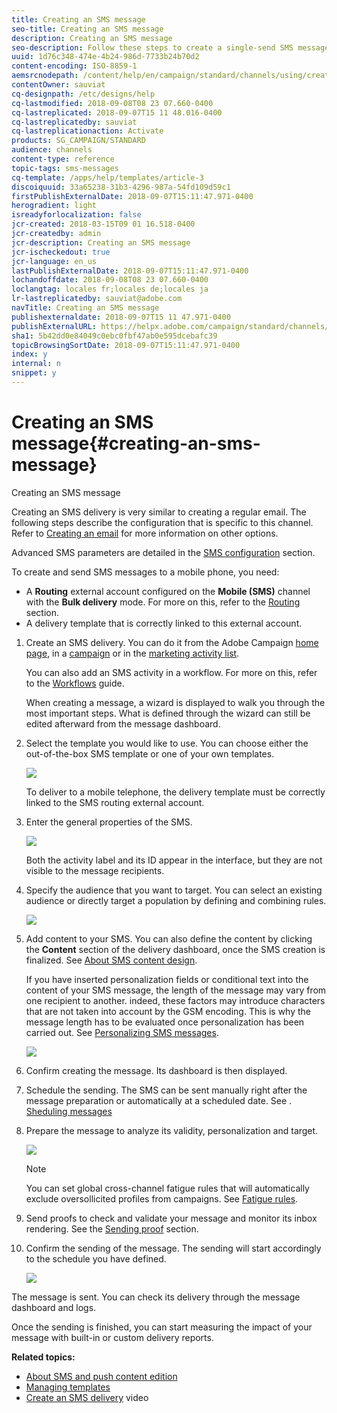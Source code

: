 ```yaml
---
title: Creating an SMS message
seo-title: Creating an SMS message
description: Creating an SMS message
seo-description: Follow these steps to create a single-send SMS message in Adobe Campaign.
uuid: 1d76c348-474e-4b24-986d-7733b24b70d2
content-encoding: ISO-8859-1
aemsrcnodepath: /content/help/en/campaign/standard/channels/using/creating-an-sms-message
contentOwner: sauviat
cq-designpath: /etc/designs/help
cq-lastmodified: 2018-09-08T08 23 07.660-0400
cq-lastreplicated: 2018-09-07T15 11 48.016-0400
cq-lastreplicatedby: sauviat
cq-lastreplicationaction: Activate
products: SG_CAMPAIGN/STANDARD
audience: channels
content-type: reference
topic-tags: sms-messages
cq-template: /apps/help/templates/article-3
discoiquuid: 33a65238-31b3-4296-987a-54fd109d59c1
firstPublishExternalDate: 2018-09-07T15:11:47.971-0400
herogradient: light
isreadyforlocalization: false
jcr-created: 2018-03-15T09 01 16.518-0400
jcr-createdby: admin
jcr-description: Creating an SMS message
jcr-ischeckedout: true
jcr-language: en_us
lastPublishExternalDate: 2018-09-07T15:11:47.971-0400
lochandoffdate: 2018-09-08T08 23 07.660-0400
loclangtag: locales fr;locales de;locales ja
lr-lastreplicatedby: sauviat@adobe.com
navTitle: Creating an SMS message
publishexternaldate: 2018-09-07T15 11 47.971-0400
publishExternalURL: https://helpx.adobe.com/campaign/standard/channels/using/creating-an-sms-message.html
sha1: 5b42dd0e84049c0ebc0fbf47ab0e595dcebafc39
topicBrowsingSortDate: 2018-09-07T15:11:47.971-0400
index: y
internal: n
snippet: y
---
```


# Creating an SMS message{#creating-an-sms-message}

Creating an SMS message

Creating an SMS delivery is very similar to creating a regular email. The following steps describe the configuration that is specific to this channel. Refer to [Creating an email](../../channels/using/creating-an-email.md) for more information on other options.

Advanced SMS parameters are detailed in the [SMS configuration](../../administration/using/configuring-sms-channel.md) section.

To create and send SMS messages to a mobile phone, you need:

* A **Routing** external account configured on the **Mobile (SMS)** channel with the **Bulk delivery** mode. For more on this, refer to the [Routing](../../administration/using/configuring-sms-channel.md#defining-an-sms-routing) section.
* A delivery template that is correctly linked to this external account.

1. Create an SMS delivery. You can do it from the Adobe Campaign [home page](../../start/using/interface-description.md#home-page), in a [campaign](../../start/using/marketing-activities.md#creating-a-marketing-activity) or in the [marketing activity list](../../start/using/programs-and-campaigns.md#creating-a-campaign).

   You can also add an SMS activity in a workflow. For more on this, refer to the [Workflows](../../automating/using/sms-delivery.md) guide.

   When creating a message, a wizard is displayed to walk you through the most important steps. What is defined through the wizard can still be edited afterward from the message dashboard.

1. Select the template you would like to use. You can choose either the out-of-the-box SMS template or one of your own templates.

   ![](assets/sms_creation_1.png)

   To deliver to a mobile telephone, the delivery template must be correctly linked to the SMS routing external account.

1. Enter the general properties of the SMS.

   ![](assets/sms_creation_2.png)

   Both the activity label and its ID appear in the interface, but they are not visible to the message recipients.

1. Specify the audience that you want to target. You can select an existing audience or directly target a population by defining and combining rules.

   ![](assets/sms_creation_3.png)

1. Add content to your SMS. You can also define the content by clicking the **Content** section of the delivery dashboard, once the SMS creation is finalized. See [About SMS content design](../../designing/using/about-sms-and-push-content-design.md).

   If you have inserted personalization fields or conditional text into the content of your SMS message, the length of the message may vary from one recipient to another. indeed, these factors may introduce characters that are not taken into account by the GSM encoding. This is why the message length has to be evaluated once personalization has been carried out. See [Personalizing SMS messages](../../channels/using/personalizing-sms-messages.md).

   ![](assets/sms_creation_4.png)

1. Confirm creating the message. Its dashboard is then displayed.
1. Schedule the sending. The SMS can be sent manually right after the message preparation or automatically at a scheduled date. See . [Sheduling messages](../../sending/using/about-scheduling-messages.md)
1. Prepare the message to analyze its validity, personalization and target.

   ![](assets/sms_creation_6.png)

   >[!NOTE]
   >
   >You can set global cross-channel fatigue rules that will automatically exclude oversollicited profiles from campaigns. See [Fatigue rules](../../administration/using/fatigue-rules.md).

1. Send proofs to check and validate your message and monitor its inbox rendering. See the [Sending proof](../../sending/using/managing-test-profiles-and-sending-proofs.md#sending-proofs) section.
1. Confirm the sending of the message. The sending will start accordingly to the schedule you have defined.

   ![](assets/sms_creation_7.png)

The message is sent. You can check its delivery through the message dashboard and logs.

Once the sending is finished, you can start measuring the impact of your message with built-in or custom delivery reports.

**Related topics:**

* [About SMS and push content edition](JMA-sect1-ndh-dg4-h2b.md)
* [Managing templates](../../start/using/about-templates.md)
* [Create an SMS delivery](https://docs.campaign.adobe.com/doc/standard/en/Videos/creating_sms.mp4) video

